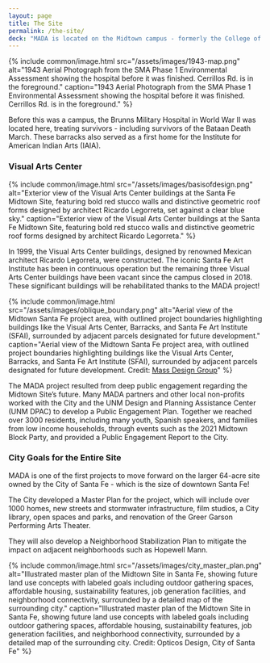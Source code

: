 ```yaml
---
layout: page
title: The Site
permalink: /the-site/
deck: "MADA is located on the Midtown campus - formerly the College of Santa Fe and SF University of Art and Design - and now owned by the City of Santa Fe."
---
```


{% include common/image.html
  src="/assets/images/1943-map.png"
  alt="1943 Aerial Photograph from the SMA Phase 1 Environmental Assessment showing the hospital before it was finished. Cerrillos Rd. is in the foreground."
  caption="1943 Aerial Photograph from the SMA Phase 1 Environmental Assessment showing the hospital before it was finished. Cerrillos Rd. is in the foreground."
%}

Before this was a campus, the Brunns Military Hospital in World War II was located here, treating survivors - including survivors of the Bataan Death March. These barracks also served as a first home for the Institute for American Indian Arts (IAIA).

### Visual Arts Center

{% include common/image.html
  src="/assets/images/basisofdesign.png"
  alt="Exterior view of the Visual Arts Center buildings at the Santa Fe Midtown Site, featuring bold red stucco walls and distinctive geometric roof forms designed by architect Ricardo Legorreta, set against a clear blue sky."
  caption="Exterior view of the Visual Arts Center buildings at the Santa Fe Midtown Site, featuring bold red stucco walls and distinctive geometric roof forms designed by architect Ricardo Legorreta."
%}

In 1999, the Visual Arts Center buildings, designed by renowned Mexican architect Ricardo Legorreta, were constructed. The iconic Santa Fe Art Institute has been in continuous operation but the remaining three Visual Arts Center buildings have been vacant since the campus closed in 2018. These significant buildings will be rehabilitated thanks to the MADA project!

{% include common/image.html
  src="/assets/images/oblique_boundary.png"
  alt="Aerial view of the Midtown Santa Fe project area, with outlined project boundaries highlighting buildings like the Visual Arts Center, Barracks, and Santa Fe Art Institute (SFAI), surrounded by adjacent parcels designated for future development."
  caption="Aerial view of the Midtown Santa Fe project area, with outlined project boundaries highlighting buildings like the Visual Arts Center, Barracks, and Santa Fe Art Institute (SFAI), surrounded by adjacent parcels designated for future development. Credit: [Mass Design Group](https://www.instagram.com/massdesigngroup)"
%}

The MADA project resulted from deep public engagement regarding the Midtown Site’s future. Many MADA partners and other local non-profits worked with the City and the UNM Design and Planning Assistance Center (UNM DPAC) to develop a Public Engagement Plan. Together we reached over 3000 residents, including many youth, Spanish speakers, and families from low income households, through events such as the 2021 Midtown Block Party, and provided a Public Engagement Report to the City.

### City Goals for the Entire Site

MADA is one of the first projects to move forward on the larger 64-acre site owned by the City of Santa Fe - which is the size of downtown Santa Fe!

The City developed a Master Plan for the project, which will include over 1000 homes, new streets and stormwater infrastructure, film studios, a City library, open spaces and parks, and renovation of the Greer Garson Performing Arts Theater.

They will also develop a Neighborhood Stabilization Plan to mitigate the impact on adjacent neighborhoods such as Hopewell Mann.

{% include common/image.html
  src="/assets/images/city_master_plan.png"
  alt="Illustrated master plan of the Midtown Site in Santa Fe, showing future land use concepts with labeled goals including outdoor gathering spaces, affordable housing, sustainability features, job generation facilities, and neighborhood connectivity, surrounded by a detailed map of the surrounding city."
  caption="Illustrated master plan of the Midtown Site in Santa Fe, showing future land use concepts with labeled goals including outdoor gathering spaces, affordable housing, sustainability features, job generation facilities, and neighborhood connectivity, surrounded by a detailed map of the surrounding city. Credit: Opticos Design, City of Santa Fe"
%}
